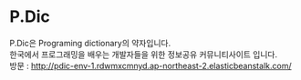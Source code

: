 # P.Dic
P.Dic은 Programing dictionary의 약자입니다.<br>
한국에서 프로그래밍을 배우는 개발자들을 위한 정보공유 커뮤니티사이트 입니다.<br>
방문 :  http://pdic-env-1.rdwmxcmnyd.ap-northeast-2.elasticbeanstalk.com/

